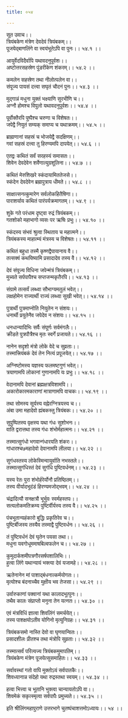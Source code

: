 ```yaml
---
title: ०५४

---
```

सूत उवाच।।  
त्रियंबकेण मंत्रेण देवदेवं त्रियंबकम्।।  
पूजयेद्बाणलिंगे वा स्वयंभूतेऽपि वा पुनः।। ५४.१ ।।  
  
आयुर्वेदविदैर्वापि यथावदनुपूर्वशः।।  
अष्टोत्तरसहस्रेण पुंडरीकेण शंकरम्।। ५४.२ ।।  
  
कमलेन सहस्रेण तथा नीलोत्पलेन वा।।  
संपूज्य पायसं दत्त्वा सघृतं चौदनं पुनः।। ५४.३ ।।  
  
मुद्गान्नं मधुना युक्तं भक्ष्याणि सुरभीणि च।।  
अग्नौ होमश्च विपुलो यथावदनुपूर्वशः।। ५४.४ ।।  
  
पूर्वोक्तैरपि पुष्पैश्च चरुणा च विशेषतः।।  
जपेद्वै नियुतं सम्यक् समाप्य च यथाक्रमम्।। ५४.५ ।।  
  
ब्राह्मणानां सहस्रं च भोजयेद्वै सदक्षिणम्।।  
गवां सहस्रं दत्त्वा तु हिरण्यमपि दापयेत्।। ५४.६ ।।  
  
एतद्वः कथितं सर्वं सरहस्यं समासतः।।  
शिवेन देवदेवेन शर्वेणात्युग्रशूलिना।। ५४.७ ।।  
  
कथितं मेरुशिखरे स्कंदायामिततेजसे।।  
स्कंदेन देवदेवेन ब्रह्मपुत्राय धीमते।। ५४.८ ।।  
  
साक्षात्सनत्कुमारेण सर्वलोकहितैषिणा।।  
पाराशर्याय कथितं पारंपर्यक्रमागतम्।। ५४.९ ।।  
  
शुके गते परंधाम दृष्ट्वा रुद्रं त्रियंबकम्।।  
गतशोको महाभागो व्यसः पर ऋषिः प्रभुः।। ५४.१० ।।  
  
स्कंदस्य संभवं श्रुत्वा स्थिताय च महात्मने।।  
त्रियंबकस्य माहात्म्यं मंत्रस्य च विशेषतः।। ५४.११ ।।  
  
कथितं बहुधा तस्मै कृष्णद्वैपायानाय वै।।  
तत्सक्वं कथयिष्यामि प्रसादादेव तस्य वै।। ५४.१२ ।।  
  
देवं संपूज्य विधिना जपेन्मंत्रं त्रियंबकम्।।  
मुच्यते सर्पपापैश्च सप्तजन्मकृतैरपि।। ५४.१३ ।।  
  
संग्रामे तत्सर्वं लब्ध्वा सौभाग्यमतुलं भवेत्।।  
लक्षहोमेन राज्यार्थी राज्यं लब्ध्वा सुखी भवेत्।। ५४.१४ ।।  
  
पुत्रार्थी पुत्रमाप्नोति नियुतेन न संशयः।।  
धनार्थी प्रयुतेनैव जपेदेव न संशयः।। ५४.१५ ।।  
  
धनधान्यादिभिः सर्वैः संपूर्णः सर्वमंगलैः।।  
क्रीडते पुत्रपौत्रैश्च मृतः स्वर्गे प्रजायते।। ५४.१६ ।।  
  
नानेन सदृशो मंत्रो लोके वेदे च सुव्रताः।।  
तस्मात्त्रियंबकं देवं तेन नित्यं प्रपूजयेत्।। ५४.१७ ।।  
  
अग्निष्टोमस्य यज्ञस्य फलमष्टगुणं भवेत्।।  
त्रयाणामपि लोकानां गुणानामपि यः प्रभुः।। ५४.१८ ।।  
  
वेदानामपि देवानां ब्रह्मक्षत्रविशामपि।।  
अकारोकारमकाराणां मात्राणामपि वाचकः।। ५४.१९ ।।  
  
तथा सोमस्य सूर्यस्य वह्नेरग्नित्रयस्य च।।  
अंबा उमा महादेवो ह्यंबकस्तु त्रियंबकः।। ५४.२० ।।  
  
सुपुष्पितस्य वृक्षस्य यथा गंधः सुशोभनः।।  
वाति द्वरात्तथा तस्य गंधः शंभोर्महात्मनः।। ५४.२१ ।।  
  
तस्मात्सुगंधो भगवान्गंधारयति शंकरः।।  
गांधारश्च७महादेवो देवानामपि लीलया।। ५४.२२ ।।  
  
सुगंधस्तस्य लोकेस्मिन्वायुर्वाति नभस्तले।।  
तस्मात्सुगंधिस्तं देवं सुगंधि पुष्टिवर्धनम्।। ५४.२३ ।।  
  
यस्य रेतः पुरा शंभोर्हरेर्योनौ प्रतिष्ठितम्।।  
तस्य वीर्यादभूदंडं हिरण्यमजोद्भवम्।। ५४.२४ ।।  
  
चंद्रादित्यौ सनक्षत्रौ भूर्भुवः स्वर्महस्तपः।।  
सत्यलोकमतिक्रम्य पुष्टिर्वीर्यस्य तस्य वै।। ५४.२५ ।।  
  
पंचभूतान्यहंकारो बुद्धिः प्रकृतिरेव च।।  
पुष्टिर्बीजस्य तस्यैव तस्माद्वै पुष्टिवर्धनः।। ५४.२६ ।।  
  
तं पुष्टिवर्धनं देवं घृतेन पयसा तथा।।  
मधुना यवगोधूममाषबिल्वफलेन च।। ५४.२७ ।।  
  
कुमुदार्कशमीपत्रगौरसर्षपशालिभिः।।  
हुत्वा लिंगे यथान्यायं भक्त्या देवं यजामहे।। ५४.२८ ।।  
  
ऋतेनानेन मां पाशाद्बंधनात्कर्मयोगतः।।  
मृत्योश्च बंदनाच्चैव मुक्षीय भव तेजसा।। ५४.२९ ।।  
  
उर्वारुकाणां पक्वानां यथा कालादभूत्पुनः।।  
तथैव कालः संप्राप्तो मनुना तेन यत्नतः।। ५४.३० ।।  
  
एवं मंत्रविधिं ज्ञात्वा शिवलिंगं समर्चयेत्।।  
तस्य पाशक्षयोऽतीव योगिनो मृत्युनिग्रहः।। ५४.३१ ।।  
  
त्रियंबकसमो नास्ति देवो वा घृणयान्वितः।।  
प्रसादशीलः प्रीतश्च तथा मंत्रोपि सुव्रताः।। ५४.३२ ।।  
  
तस्मात्सर्वं परित्यज्य त्रियंबकमुमापतिम्।।  
त्रियंबकेण मंत्रेण पूजयेत्सुसमाहितः।। ५४.३३ ।।  
  
सर्वावस्थां गतो वापि मुक्तोऽयं सर्वपातकैः।।  
शिवध्यानान्न संदेहो यथा रुद्रस्तथा स्वयम्।। ५४.३४ ।।  
  
हत्वा भित्त्वा च भूतानि भुक्त्वा चान्यायतोऽपि वा।।  
शिवमेकं सकृत्स्मृत्वा सर्वपापैः प्रमुच्यते।। ५४.३५ ।।  
  
इति श्रीलिंगमहापुराणे उत्तरभागे चुतष्पंचाशत्तमोऽध्यायः।। ५४ ।।